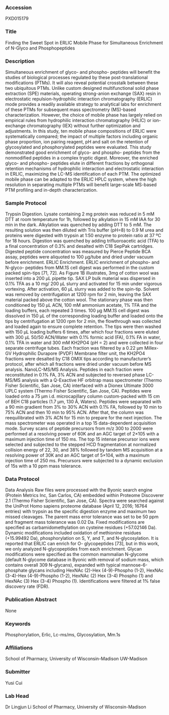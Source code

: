 ### Accession
PXD015179

### Title
Finding the Sweet Spot in ERLIC Mobile Phase for Simultaneous Enrichment of N-Glyco and Phosphopeptides

### Description
Simultaneous enrichment of glyco- and phospho- peptides will benefit the studies of biological processes regulated by these post-translational modifications (PTMs). It will also reveal potential crosstalk between these two ubiquitous PTMs. Unlike custom designed multifunctional solid phase extraction (SPE) materials, operating strong-anion exchange (SAX) resin in electrostatic repulsion-hydrophilic interaction chromatography (ERLIC) mode provides a readily available strategy to analytical labs for enrichment of these PTMs for subsequent mass spectrometry (MS)-based characterization. However, the choice of mobile phase has largely relied on empirical rules from hydrophilic interaction chromatography (HILIC) or ion-exchange chromatography (IEX) without further optimization and adjustments. In this study, ten mobile phase compositions of ERLIC were systematically compared; the impact of multiple factors including organic phase proportion, ion pairing reagent, pH and salt on the retention of glycosylated and phosphorylated peptides were evaluated. This study demonstrated good enrichment of glyco- and phospho- peptides from the nonmodified peptides in a complex tryptic digest. Moreover, the enriched glyco- and phospho- peptides elute in different fractions by orthogonal retention mechanisms of hydrophilic interaction and electrostatic interaction in ERLIC, maximizing the LC-MS identification of each PTM. The optimized mobile phase can be adapted to the ERLIC HPLC system, where the high resolution in separating multiple PTMs will benefit large-scale MS-based PTM profiling and in-depth characterization.

### Sample Protocol
Trypsin Digestion. Lysate containing 2 mg protein was reduced in 5 mM DTT at room temperature for 1h, followed by alkylation in 15 mM IAA for 30 min in the dark. Alkylation was quenched by adding DTT to 5 mM. The resulting solution was then diluted with Tris buffer (pH=8) to 0.9 M urea and proteins were digested with trypsin at 1:50 enzyme to protein ratio at 37 ºC for 18 hours. Digestion was quenched by adding trifluoroacetic acid (TFA) to a final concentration of 0.3% and desalted with C18 SepPak cartridges. Digested peptide concentration was measured by Pierce Peptide BCA assay, peptides were aliquoted to 100 µg/tube and dried under vacuum before enrichment. ERLIC Enrichment. ERLIC enrichment of phospho- and N-glyco- peptides from MM.1S cell digest was performed in the custom packed spin-tips [71, 72]. As Figure 1B illustrates, 3mg of cotton wool was inserted into a 200 µL pipette tip. SAX LP bulk material was dispersed in 0.1% TFA as a 10 mg/ 200 µL slurry and activated for 15 min under vigorous vortexing. After activation, 60 µL slurry was added to the spin-tip. Solvent was removed by centrifugation at 1200 rpm for 2 min, leaving the SAX material packed above the cotton wool. The stationary phase was then conditioned by 150 µL ACN, 100 mM ammonium acetate, 1% TFA and the loading buffers, each repeated 3 times. 100 µg MM.1S cell digest was dissolved in 150 µL of the corresponding loading buffer and loaded onto the tips by centrifugation at 1200 rpm for 2 min, the flowthrough was collected and loaded again to ensure complete retention. The tips were then washed with 150 µL loading buffers 6 times, after which four fractions were eluted with 300 µL 50/50 ACN/Water with 0.1% formic acid (FA), 0.1% FA in water, 0.1% TFA in water and 300 mM KH2PO4 (pH = 2) and were collected in four separate centrifuge tubes. Each fraction was filtered by a 0.22 µm Millex-GV Hydrophilic Durapore (PVDF) Membrane filter unit, the KH2PO4 fractions were desalted by C18 OMIX tips according to manufacturer’s protocol, after which all fractions were dried under vacuum before MS analysis.  NanoLC-MS/MS Analysis. Peptides in each fraction were reconstituted in 0.1% FA, 3% ACN and subjected to reversed phase LC-MS/MS analysis with a Q-Exactive HF orbitrap mass spectrometer (Thermo Fisher Scientific, San Jose, CA) interfaced with a Dionex Ultimate 3000 UPLC system (Thermo Fisher Scientific, San Jose, CA). Peptides were loaded onto a 75 μm i.d. microcapillary column custom-packed with 15 cm of BEH C18 particles (1.7 μm, 130 Å, Waters). Peptides were separated with a 90 min gradient from 3% to 30% ACN with 0.1% FA, followed by 10 min to 75% ACN and then 10 min to 95% ACN. After that, the column was reequilibrated with 3% ACN for 15 min to prepare for the next injection.  The mass spectrometer was operated in a top 15 data-dependent acquisition mode. Survey scans of peptide precursors from m/z 300 to 2000 were performed at a resolving power of 60K and an AGC target of 2×105 with a maximum injection time of 150 ms. The top 15 intense precursor ions were selected and subjected to the stepped HCD fragmentation at  normalized collision energy of 22, 30, and 38% followed by tandem MS acquisition at a resolving power of 30K and an AGC target of 5×104, with a maximum injection time of 250 ms. Precursors were subjected to a dynamic exclusion of 15s with a 10 ppm mass tolerance.

### Data Protocol
Data Analysis Raw files were processed with the Byonic search engine (Protein Metrics Inc, San Carlos, CA) embedded within Proteome Discoverer 2.1 (Thermo Fisher Scientific, San Jose, CA). Spectra were searched against the UniProt Homo sapiens proteome database (April 12, 2016; 16764 entries) with trypsin as the specific digestion enzyme and maximum two missed cleavages. The parent mass error tolerance was set to be 50 ppm and fragment mass tolerance was 0.02 Da. Fixed modifications are specified as carbamidomethylation on cysteine residues (+57.02146 Da). Dynamic modifications included oxidation of methionine residues (+15.99492 Da), phosphorylation on S, Y, and T, and N-glycosylation. It is reported that ERLIC can enrich for O- glycopeptides [73], but in this work, we only analyzed N-glycopeptides from each enrichment. Glycan modifications were specified as the common mammalian N-glycome (default N-glycome database in Byonic with removal of sodium mass, which contains overall 309 N-glycans), expanded with typical mannose-6-phosphate glycans including HexNAc (2)-Hex (4-9)-Phospho (1-2), HexNAc (3-4)-Hex (4-9)-Phospho (1-2), HexNAc (2) Hex (3-4) Phospho (1) and HexNAc (3) Hex (3-4) Phospho (1). Identifications were filtered at 1% false discovery rate (FDR).

### Publication Abstract
None

### Keywords
Phosphorylation, Erlic, Lc-ms/ms, Glycosylation, Mm.1s

### Affiliations
School of Pharmacy, University of Wisconsin-Madison
UW-Madison

### Submitter
Yusi Cui

### Lab Head
Dr Lingjun Li
School of Pharmacy, University of Wisconsin-Madison


